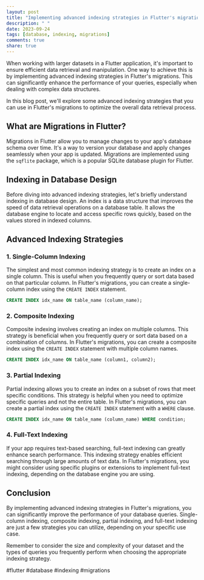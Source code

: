 ```yaml
---
layout: post
title: "Implementing advanced indexing strategies in Flutter's migrations"
description: " "
date: 2023-09-24
tags: [database, indexing, migrations]
comments: true
share: true
---
```


When working with larger datasets in a Flutter application, it's important to ensure efficient data retrieval and manipulation. One way to achieve this is by implementing advanced indexing strategies in Flutter's migrations. This can significantly enhance the performance of your queries, especially when dealing with complex data structures.

In this blog post, we'll explore some advanced indexing strategies that you can use in Flutter's migrations to optimize the overall data retrieval process.

## What are Migrations in Flutter?

Migrations in Flutter allow you to manage changes to your app's database schema over time. It's a way to version your database and apply changes seamlessly when your app is updated. Migrations are implemented using the `sqflite` package, which is a popular SQLite database plugin for Flutter.

## Indexing in Database Design

Before diving into advanced indexing strategies, let's briefly understand indexing in database design. An index is a data structure that improves the speed of data retrieval operations on a database table. It allows the database engine to locate and access specific rows quickly, based on the values stored in indexed columns.

## Advanced Indexing Strategies

### 1. Single-Column Indexing

The simplest and most common indexing strategy is to create an index on a single column. This is useful when you frequently query or sort data based on that particular column. In Flutter's migrations, you can create a single-column index using the `CREATE INDEX` statement.

```sql
CREATE INDEX idx_name ON table_name (column_name);
```

### 2. Composite Indexing

Composite indexing involves creating an index on multiple columns. This strategy is beneficial when you frequently query or sort data based on a combination of columns. In Flutter's migrations, you can create a composite index using the `CREATE INDEX` statement with multiple column names.

```sql
CREATE INDEX idx_name ON table_name (column1, column2);
```

### 3. Partial Indexing

Partial indexing allows you to create an index on a subset of rows that meet specific conditions. This strategy is helpful when you need to optimize specific queries and not the entire table. In Flutter's migrations, you can create a partial index using the `CREATE INDEX` statement with a `WHERE` clause.

```sql
CREATE INDEX idx_name ON table_name (column_name) WHERE condition;
```

### 4. Full-Text Indexing

If your app requires text-based searching, full-text indexing can greatly enhance search performance. This indexing strategy enables efficient searching through large amounts of text data. In Flutter's migrations, you might consider using specific plugins or extensions to implement full-text indexing, depending on the database engine you are using.

## Conclusion

By implementing advanced indexing strategies in Flutter's migrations, you can significantly improve the performance of your database queries. Single-column indexing, composite indexing, partial indexing, and full-text indexing are just a few strategies you can utilize, depending on your specific use case.

Remember to consider the size and complexity of your dataset and the types of queries you frequently perform when choosing the appropriate indexing strategy.

#flutter #database #indexing #migrations